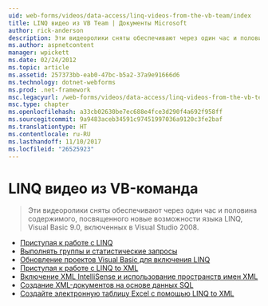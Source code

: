 ```yaml
---
uid: web-forms/videos/data-access/linq-videos-from-the-vb-team/index
title: LINQ видео из VB Team | Документы Microsoft
author: rick-anderson
description: Эти видеоролики сняты обеспечивают через один час и половина содержимого, посвященного новые возможности языка LINQ, Visual Basic 9.0, включенных в Visual Studio 2008.
ms.author: aspnetcontent
manager: wpickett
ms.date: 02/24/2012
ms.topic: article
ms.assetid: 257373bb-eab0-47bc-b5a2-37a9e91666d6
ms.technology: dotnet-webforms
ms.prod: .net-framework
msc.legacyurl: /web-forms/videos/data-access/linq-videos-from-the-vb-team
msc.type: chapter
ms.openlocfilehash: a33cb02630be7ec688e4fce3d290f4a692f958ff
ms.sourcegitcommit: 9a9483aceb34591c97451997036a9120c3fe2baf
ms.translationtype: HT
ms.contentlocale: ru-RU
ms.lasthandoff: 11/10/2017
ms.locfileid: "26525923"
---
```

<a name="linq-videos-from-the-vb-team"></a>LINQ видео из VB-команда
====================
> Эти видеоролики сняты обеспечивают через один час и половина содержимого, посвященного новые возможности языка LINQ, Visual Basic 9.0, включенных в Visual Studio 2008.


- [Приступая к работе с LINQ](how-do-i-get-started-with-linq.md)
- [Выполнять группы и статистические запросы](how-do-i-perform-group-and-aggregate-queries.md)
- [Обновление проектов Visual Basic для включения LINQ](how-do-i-upgrade-visual-basic-projects-to-enable-linq.md)
- [Приступая к работе с LINQ to XML](how-do-i-get-started-with-linq-to-xml.md)
- [Включение XML IntelliSense и использование пространств имен XML](how-do-i-enable-xml-intellisense-and-use-xml-namespaces.md)
- [Создание XML-документов на основе данных SQL](how-do-i-create-xml-documents-from-sql-data.md)
- [Создайте электронную таблицу Excel с помощью LINQ to XML](how-do-i-create-excel-spreadsheets-using-linq-to-xml.md)
